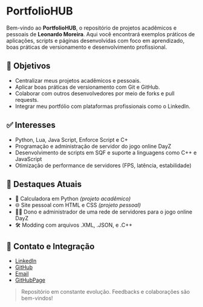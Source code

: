 # PortfolioHUB

Bem-vindo ao **PortfolioHUB**, o repositório de projetos acadêmicos e pessoais de **Leonardo Moreira**. Aqui você encontrará exemplos práticos de aplicações, scripts e páginas desenvolvidas com foco em aprendizado, boas práticas de versionamento e desenvolvimento profissional.


## 🎯 Objetivos

- Centralizar meus projetos acadêmicos e pessoais.
- Aplicar boas práticas de versionamento com Git e GitHub.
- Colaborar com outros desenvolvedores por meio de forks e pull requests.
- Integrar meu portfólio com plataformas profissionais como o LinkedIn.

## ✅ Interesses
- Python, Lua, Java Script, Enforce Script e C+
- Programação e administração de servidor do jogo online DayZ
- Desenvolvimento de scripts em SQF e suporte a linguagens como C++ e JavaScript
- Otimização de performance de servidores (FPS, latência, estabilidade)

## 📌 Destaques Atuais

- 🧮 Calculadora em Python *(projeto acadêmico)*
- 🌐 Site pessoal com HTML e CSS *(projeto pessoal)*
- 🧑‍💼 Dono e administrador de uma rede de servidores para o jogo online DayZ
- 🛠️ Modding com arquivos .XML, .JSON, e .C++


## 🔗 Contato e Integração

- [LinkedIn](https://www.linkedin.com/in/leonardo-moreira-49233a365/)
- [GitHub](https://github.com/LeonardoMoreiraLMS)
- [Email](leonardomoreiras1337@gmail.com)
- [GitHubPage](https://leonardomoreiralms.github.io/githubpage/)


> Repositório em constante evolução. Feedbacks e colaborações são bem-vindos!
